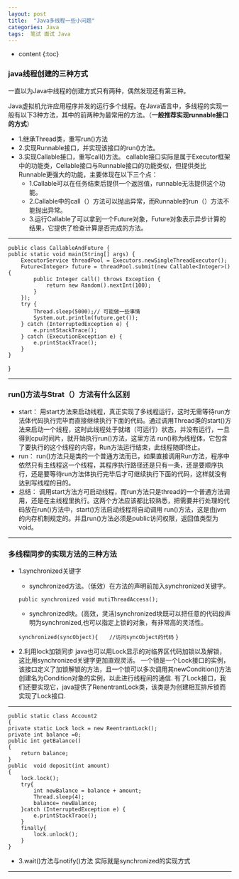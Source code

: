 ```yaml
---
layout: post
title:  "Java多线程一些小问题"
categories: Java
tags:  笔试 面试 Java
---
```


* content
{:toc}



### java线程创建的三种方式
一直以为Java中线程的创建方式只有两种，偶然发现还有第三种。

Java虚拟机允许应用程序并发的运行多个线程。在Java语言中，多线程的实现一般有以下3种方法，其中的前两种为最常用的方法。（**一般推荐实现runnable接口的方式**）

 - 1.继承Thread类，重写run()方法
 - 2.实现Runnable接口，并实现该接口的run()方法。
 - 3.实现Callable接口，重写call()方法。
    callable接口实际是属于Executor框架中的功能类，Cellable接口与Runnable接口的功能类似，但提供类比Runnable更强大的功能，主要体现在以下三个点：
     - 1.Callable可以在任务结束后提供一个返回值，runnable无法提供这个功能。
     - 2.Callable中的call（）方法可以抛出异常，而Runnable的run（）方法不能抛出异常。
     - 3.运行Callable了可以拿到一个Future对象，Future对象表示异步计算的结果，它提供了检查计算是否完成的方法。
***
    public class CallableAndFuture {
    public static void main(String[] args) {
        ExecutorService threadPool = Executors.newSingleThreadExecutor();
        Future<Integer> future = threadPool.submit(new Callable<Integer>() {
            public Integer call() throws Exception {
                return new Random().nextInt(100);
            }
        });
        try {
            Thread.sleep(5000);// 可能做一些事情
            System.out.println(future.get());
        } catch (InterruptedException e) {
            e.printStackTrace();
        } catch (ExecutionException e) {
            e.printStackTrace();
        }
    }
}

---

 ### run()方法与Strat（）方法有什么区别
 -  start：
用start方法来启动线程，真正实现了多线程运行，这时无需等待run方法体代码执行完毕而直接继续执行下面的代码。通过调用Thread类的start()方法来启动一个线程，这时此线程处于就绪（可运行）状态，并没有运行，一旦得到cpu时间片，就开始执行run()方法，这里方法 run()称为线程体，它包含了要执行的这个线程的内容，Run方法运行结束，此线程随即终止。
 - run：
run()方法只是类的一个普通方法而已，如果直接调用Run方法，程序中依然只有主线程这一个线程，其程序执行路径还是只有一条，还是要顺序执行，还是要等待run方法体执行完毕后才可继续执行下面的代码，这样就没有达到写线程的目的。
- 总结：
调用start方法方可启动线程，而run方法只是thread的一个普通方法调用，还是在主线程里执行。这两个方法应该都比较熟悉，把需要并行处理的代码放在run()方法中，start()方法启动线程将自动调用 run()方法，这是由jvm的内存机制规定的。并且run()方法必须是public访问权限，返回值类型为void。

---

### 多线程同步的实现方法的三种方法
- 1.synchronized关键字
    * synchronized方法。（低效）在方法的声明前加入synchronized关键字。
    
    `public synchronized void mutiThreadAccess();`

    * synchronized块。(高效，灵活)synchronized块既可以把任意的代码段声明为synchronized,也可以指定上锁的对象，有非常高的灵活性。
    
    `synchronized(syncObject){`
    `   //访问syncObject的代码`
    `}`
- 2.利用lock加锁同步
java也可以用Lock显示的对临界区代码加锁以及解锁，这比用synchronized关键字更加直观灵活。
一个锁是一个Lock接口的实例，该接口定义了加锁解锁的方法，且一个锁可以多次调用其newCondition()方法创建名为Condition对象的实例，以此进行线程间的通信.
有了Lock接口，我们还要实现它，java提供了RenentrantLock类，该类是为创建相互排斥锁而实现了Lock接口.

***
    public static class Account2
    {
    private static Lock lock = new ReentrantLock();
    private int balance =0;
    public int getBalance()
    {
        return balance;
    }
    public  void deposit(int amount)
    {
        lock.lock();
        try{
            int newBalance = balance + amount;
            Thread.sleep(4);   
            balance= newBalance;
        }catch (InterruptedException e) {
            e.printStackTrace();
        }
        finally{
            lock.unlock();
        }
    }

- 3.wait()方法与notify()方法
    实际就是synchronized的实现方式
---


